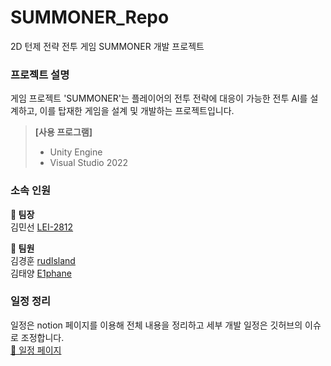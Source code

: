 # SUMMONER_Repo
2D 턴제 전략 전투 게임 SUMMONER 개발 프로젝트

### 프로젝트 설명
게임 프로젝트 'SUMMONER'는 플레이어의 전투 전략에 대응이 가능한 전투 AI를 설계하고, 이를 탑재한 게임을 설계 및 개발하는 프로젝트입니다.<br/>
> **[사용 프로그램]**<br/>
  > - Unity Engine
> - Visual Studio 2022

### 소속 인원
**📢 팀장**<br/>
김민선 [LEI-2812]
<br/>

**📇 팀원**<br/>
김경훈 [rudIsland]
<br/>
김태양 [E1phane]


### 일정 정리
일정은 notion 페이지를 이용해 전체 내용을 정리하고 세부 개발 일정은 깃허브의 이슈로 조정합니다.<br/>
[📅 일정 페이지]


[LEI-2812]:https://github.com/LEI-2812
[rudIsland]:https://github.com/rudIsland
[E1phane]:https://github.com/E1phane

[📅 일정 페이지]:https://lei2812.notion.site/dbd8b6d357e040a8a4b263a3a2352243?v=a0360b83941b46b5a3f22c8a656c2d82&pvs=4
[📇 개발 과정 정리]:https://github.com/users/LEI-2812/projects/6
